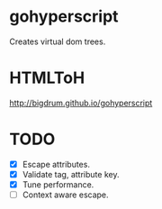 # gohyperscript
Creates virtual dom trees.

# HTMLToH
http://bigdrum.github.io/gohyperscript

# TODO
- [x] Escape attributes.
- [x] Validate tag, attribute key.
- [x] Tune performance.
- [ ] Context aware escape.
